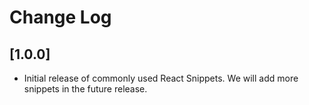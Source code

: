 # Change Log

## [1.0.0]

- Initial release of commonly used React Snippets. We will add more snippets in the future release.
